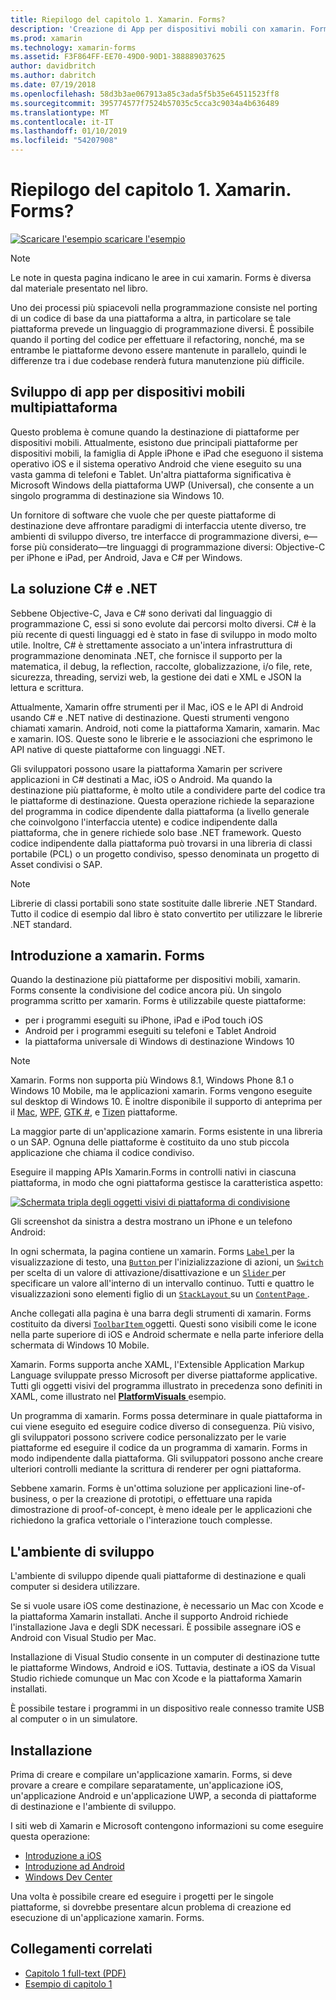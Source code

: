 ```yaml
---
title: Riepilogo del capitolo 1. Xamarin. Forms?
description: 'Creazione di App per dispositivi mobili con xamarin. Forms: Riepilogo del capitolo 1. Xamarin. Forms?'
ms.prod: xamarin
ms.technology: xamarin-forms
ms.assetid: F3F864FF-EE70-49D0-90D1-388889037625
author: davidbritch
ms.author: dabritch
ms.date: 07/19/2018
ms.openlocfilehash: 58d3b3ae067913a85c3ada5f5b35e64511523ff8
ms.sourcegitcommit: 395774577f7524b57035c5cca3c9034a4b636489
ms.translationtype: MT
ms.contentlocale: it-IT
ms.lasthandoff: 01/10/2019
ms.locfileid: "54207908"
---
```

# <a name="summary-of-chapter-1-how-does-xamarinforms-fit-in"></a>Riepilogo del capitolo 1. Xamarin. Forms?

[![Scaricare l'esempio](~/media/shared/download.png) scaricare l'esempio](https://github.com/xamarin/xamarin-forms-book-samples/tree/master/Chapter01)

> [!NOTE]
> Le note in questa pagina indicano le aree in cui xamarin. Forms è diversa dal materiale presentato nel libro.

Uno dei processi più spiacevoli nella programmazione consiste nel porting di un codice di base da una piattaforma a altra, in particolare se tale piattaforma prevede un linguaggio di programmazione diversi. È possibile quando il porting del codice per effettuare il refactoring, nonché, ma se entrambe le piattaforme devono essere mantenute in parallelo, quindi le differenze tra i due codebase renderà futura manutenzione più difficile.

## <a name="cross-platform-mobile-development"></a>Sviluppo di app per dispositivi mobili multipiattaforma

Questo problema è comune quando la destinazione di piattaforme per dispositivi mobili. Attualmente, esistono due principali piattaforme per dispositivi mobili, la famiglia di Apple iPhone e iPad che eseguono il sistema operativo iOS e il sistema operativo Android che viene eseguito su una vasta gamma di telefoni e Tablet. Un'altra piattaforma significativa è Microsoft Windows della piattaforma UWP (Universal), che consente a un singolo programma di destinazione sia Windows 10.

Un fornitore di software che vuole che per queste piattaforme di destinazione deve affrontare paradigmi di interfaccia utente diverso, tre ambienti di sviluppo diverso, tre interfacce di programmazione diversi, e&mdash;forse più considerato&mdash;tre linguaggi di programmazione diversi: Objective-C per iPhone e iPad, per Android, Java e C# per Windows.

## <a name="the-c-and-net-solution"></a>La soluzione C# e .NET

Sebbene Objective-C, Java e C# sono derivati dal linguaggio di programmazione C, essi si sono evolute dai percorsi molto diversi. C# è la più recente di questi linguaggi ed è stato in fase di sviluppo in modo molto utile. Inoltre, C# è strettamente associato a un'intera infrastruttura di programmazione denominata .NET, che fornisce il supporto per la matematica, il debug, la reflection, raccolte, globalizzazione, i/o file, rete, sicurezza, threading, servizi web, la gestione dei dati e XML e JSON la lettura e scrittura.

Attualmente, Xamarin offre strumenti per il Mac, iOS e le API di Android usando C# e .NET native di destinazione. Questi strumenti vengono chiamati xamarin. Android, noti come la piattaforma Xamarin, xamarin. Mac e xamarin. IOS. Queste sono le librerie e le associazioni che esprimono le API native di queste piattaforme con linguaggi .NET.

Gli sviluppatori possono usare la piattaforma Xamarin per scrivere applicazioni in C# destinati a Mac, iOS o Android. Ma quando la destinazione più piattaforme, è molto utile a condividere parte del codice tra le piattaforme di destinazione. Questa operazione richiede la separazione del programma in codice dipendente dalla piattaforma (a livello generale che coinvolgono l'interfaccia utente) e codice indipendente dalla piattaforma, che in genere richiede solo base .NET framework. Questo codice indipendente dalla piattaforma può trovarsi in una libreria di classi portabile (PCL) o un progetto condiviso, spesso denominata un progetto di Asset condivisi o SAP.

> [!NOTE]
> Librerie di classi portabili sono state sostituite dalle librerie .NET Standard. Tutto il codice di esempio dal libro è stato convertito per utilizzare le librerie .NET standard.

## <a name="introducing-xamarinforms"></a>Introduzione a xamarin. Forms

Quando la destinazione più piattaforme per dispositivi mobili, xamarin. Forms consente la condivisione del codice ancora più. Un singolo programma scritto per xamarin. Forms è utilizzabile queste piattaforme:

- per i programmi eseguiti su iPhone, iPad e iPod touch iOS
- Android per i programmi eseguiti su telefoni e Tablet Android
- la piattaforma universale di Windows di destinazione Windows 10

> [!NOTE]
> Xamarin. Forms non supporta più Windows 8.1, Windows Phone 8.1 o Windows 10 Mobile, ma le applicazioni xamarin. Forms vengono eseguite sul desktop di Windows 10. È inoltre disponibile il supporto di anteprima per il [Mac](~/xamarin-forms/platform/other/mac.md), [WPF](~/xamarin-forms/platform/other/wpf.md), [GTK #](~/xamarin-forms/platform/other/gtk.md), e [Tizen](~/xamarin-forms/platform/other/tizen.md) piattaforme.

La maggior parte di un'applicazione xamarin. Forms esistente in una libreria o un SAP. Ognuna delle piattaforme è costituito da uno stub piccola applicazione che chiama il codice condiviso.

Eseguire il mapping APIs Xamarin.Forms in controlli nativi in ciascuna piattaforma, in modo che ogni piattaforma gestisce la caratteristica aspetto:

[![Schermata tripla degli oggetti visivi di piattaforma di condivisione](images/ch01fg03-small.png "xamarin. Forms Controls on Each Platform")](images/ch01fg03-large.png#lightbox "xamarin. Forms Controls on Each Platform")

Gli screenshot da sinistra a destra mostrano un iPhone e un telefono Android:

In ogni schermata, la pagina contiene un xamarin. Forms [ `Label` ](xref:Xamarin.Forms.Label) per la visualizzazione di testo, una [ `Button` ](xref:Xamarin.Forms.Button) per l'inizializzazione di azioni, un [ `Switch` ](xref:Xamarin.Forms.Switch) per scelta di un valore di attivazione/disattivazione e un [ `Slider` ](xref:Xamarin.Forms.Slider) per specificare un valore all'interno di un intervallo continuo. Tutti e quattro le visualizzazioni sono elementi figlio di un [ `StackLayout` ](xref:Xamarin.Forms.StackLayout) su un [ `ContentPage` ](xref:Xamarin.Forms.ContentPage).

Anche collegati alla pagina è una barra degli strumenti di xamarin. Forms costituito da diversi [ `ToolbarItem` ](xref:Xamarin.Forms.ToolbarItem) oggetti. Questi sono visibili come le icone nella parte superiore di iOS e Android schermate e nella parte inferiore della schermata di Windows 10 Mobile.

Xamarin. Forms supporta anche XAML, l'Extensible Application Markup Language sviluppate presso Microsoft per diverse piattaforme applicative. Tutti gli oggetti visivi del programma illustrato in precedenza sono definiti in XAML, come illustrato nel [ **PlatformVisuals** ](https://github.com/xamarin/xamarin-forms-book-samples/tree/master/Chapter01/PlatformVisuals) esempio.

Un programma di xamarin. Forms possa determinare in quale piattaforma in cui viene eseguito ed eseguire codice diverso di conseguenza. Più visivo, gli sviluppatori possono scrivere codice personalizzato per le varie piattaforme ed eseguire il codice da un programma di xamarin. Forms in modo indipendente dalla piattaforma. Gli sviluppatori possono anche creare ulteriori controlli mediante la scrittura di renderer per ogni piattaforma.

Sebbene xamarin. Forms è un'ottima soluzione per applicazioni line-of-business, o per la creazione di prototipi, o effettuare una rapida dimostrazione di proof-of-concept, è meno ideale per le applicazioni che richiedono la grafica vettoriale o l'interazione touch complesse.

## <a name="your-development-environment"></a>L'ambiente di sviluppo

L'ambiente di sviluppo dipende quali piattaforme di destinazione e quali computer si desidera utilizzare.

Se si vuole usare iOS come destinazione, è necessario un Mac con Xcode e la piattaforma Xamarin installati. Anche il supporto Android richiede l'installazione Java e degli SDK necessari. È possibile assegnare iOS e Android con Visual Studio per Mac.

Installazione di Visual Studio consente in un computer di destinazione tutte le piattaforme Windows, Android e iOS. Tuttavia, destinate a iOS da Visual Studio richiede comunque un Mac con Xcode e la piattaforma Xamarin installati.

È possibile testare i programmi in un dispositivo reale connesso tramite USB al computer o in un simulatore.

## <a name="installation"></a>Installazione

Prima di creare e compilare un'applicazione xamarin. Forms, si deve provare a creare e compilare separatamente, un'applicazione iOS, un'applicazione Android e un'applicazione UWP, a seconda di piattaforme di destinazione e l'ambiente di sviluppo.

I siti web di Xamarin e Microsoft contengono informazioni su come eseguire questa operazione:

- [Introduzione a iOS](~/ios/get-started/index.md)
- [Introduzione ad Android](~/android/get-started/index.md)
- [Windows Dev Center](http://dev.windows.com)

Una volta è possibile creare ed eseguire i progetti per le singole piattaforme, si dovrebbe presentare alcun problema di creazione ed esecuzione di un'applicazione xamarin. Forms.

## <a name="related-links"></a>Collegamenti correlati

- [Capitolo 1 full-text (PDF)](https://download.xamarin.com/developer/xamarin-forms-book/XamarinFormsBook-Ch01-Apr2016.pdf)
- [Esempio di capitolo 1](https://github.com/xamarin/xamarin-forms-book-samples/tree/master/Chapter01)
